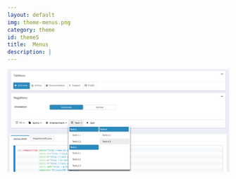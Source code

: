 ```yaml
---
layout: default
img: theme-menus.png
category: theme
id: theme5
title:  Menus
description: |
---
```

 
<a href="img/posts/theme-menus2.png" target="_blank">
		<img class="img-responsive" src="img/posts/theme-menus2.png" alt="">
</a>

